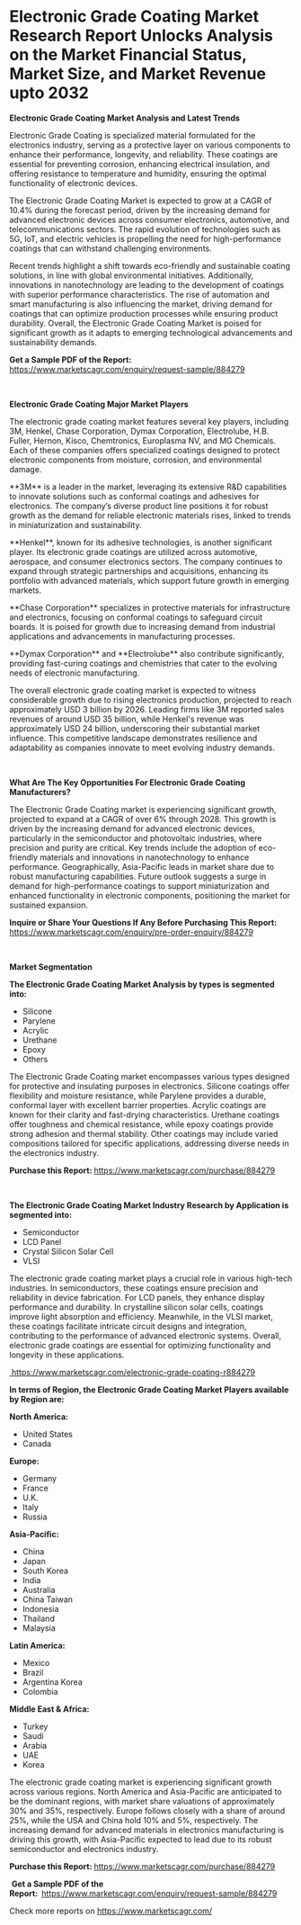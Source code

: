 <p><h1>Electronic Grade Coating Market Research Report Unlocks Analysis on the Market Financial Status, Market Size, and Market Revenue upto 2032</h1></p><p><strong>Electronic Grade Coating Market Analysis and Latest Trends</strong></p>
<p><p>Electronic Grade Coating is specialized material formulated for the electronics industry, serving as a protective layer on various components to enhance their performance, longevity, and reliability. These coatings are essential for preventing corrosion, enhancing electrical insulation, and offering resistance to temperature and humidity, ensuring the optimal functionality of electronic devices.</p><p>The Electronic Grade Coating Market is expected to grow at a CAGR of 10.4% during the forecast period, driven by the increasing demand for advanced electronic devices across consumer electronics, automotive, and telecommunications sectors. The rapid evolution of technologies such as 5G, IoT, and electric vehicles is propelling the need for high-performance coatings that can withstand challenging environments. </p><p>Recent trends highlight a shift towards eco-friendly and sustainable coating solutions, in line with global environmental initiatives. Additionally, innovations in nanotechnology are leading to the development of coatings with superior performance characteristics. The rise of automation and smart manufacturing is also influencing the market, driving demand for coatings that can optimize production processes while ensuring product durability. Overall, the Electronic Grade Coating Market is poised for significant growth as it adapts to emerging technological advancements and sustainability demands.</p></p>
<p><strong>Get a Sample PDF of the Report:&nbsp;</strong> <a href="https://www.marketscagr.com/enquiry/request-sample/884279?utm_campaign=2110&utm_medium=2&utm_source=Github&utm_content=ia&utm_term=02042025&utm_id=electronic-grade-coating">https://www.marketscagr.com/enquiry/request-sample/884279</a></p>
<p>&nbsp;</p>
<p><strong>Electronic Grade Coating Major Market Players</strong></p>
<p><p>The electronic grade coating market features several key players, including 3M, Henkel, Chase Corporation, Dymax Corporation, Electrolube, H.B. Fuller, Hernon, Kisco, Chemtronics, Europlasma NV, and MG Chemicals. Each of these companies offers specialized coatings designed to protect electronic components from moisture, corrosion, and environmental damage.</p><p>**3M** is a leader in the market, leveraging its extensive R&D capabilities to innovate solutions such as conformal coatings and adhesives for electronics. The company’s diverse product line positions it for robust growth as the demand for reliable electronic materials rises, linked to trends in miniaturization and sustainability.</p><p>**Henkel**, known for its adhesive technologies, is another significant player. Its electronic grade coatings are utilized across automotive, aerospace, and consumer electronics sectors. The company continues to expand through strategic partnerships and acquisitions, enhancing its portfolio with advanced materials, which support future growth in emerging markets.</p><p>**Chase Corporation** specializes in protective materials for infrastructure and electronics, focusing on conformal coatings to safeguard circuit boards. It is poised for growth due to increasing demand from industrial applications and advancements in manufacturing processes.</p><p>**Dymax Corporation** and **Electrolube** also contribute significantly, providing fast-curing coatings and chemistries that cater to the evolving needs of electronic manufacturing.</p><p>The overall electronic grade coating market is expected to witness considerable growth due to rising electronics production, projected to reach approximately USD 3 billion by 2026. Leading firms like 3M reported sales revenues of around USD 35 billion, while Henkel's revenue was approximately USD 24 billion, underscoring their substantial market influence. This competitive landscape demonstrates resilience and adaptability as companies innovate to meet evolving industry demands.</p></p>
<p>&nbsp;</p>
<p><strong>What Are The Key Opportunities For Electronic Grade Coating Manufacturers?</strong></p>
<p><p>The Electronic Grade Coating market is experiencing significant growth, projected to expand at a CAGR of over 6% through 2028. This growth is driven by the increasing demand for advanced electronic devices, particularly in the semiconductor and photovoltaic industries, where precision and purity are critical. Key trends include the adoption of eco-friendly materials and innovations in nanotechnology to enhance performance. Geographically, Asia-Pacific leads in market share due to robust manufacturing capabilities. Future outlook suggests a surge in demand for high-performance coatings to support miniaturization and enhanced functionality in electronic components, positioning the market for sustained expansion.</p></p>
<p><strong>Inquire or Share Your Questions If Any Before Purchasing This Report:</strong> <a href="https://www.marketscagr.com/enquiry/pre-order-enquiry/884279?utm_campaign=2110&utm_medium=2&utm_source=Github&utm_content=ia&utm_term=02042025&utm_id=electronic-grade-coating">https://www.marketscagr.com/enquiry/pre-order-enquiry/884279</a></p>
<p>&nbsp;</p>
<p><strong>Market Segmentation</strong></p>
<p><strong>The Electronic Grade Coating Market Analysis by types is segmented into:</strong></p>
<p><ul><li>Silicone</li><li>Parylene</li><li>Acrylic</li><li>Urethane</li><li>Epoxy</li><li>Others</li></ul></p>
<p><p>The Electronic Grade Coating market encompasses various types designed for protective and insulating purposes in electronics. Silicone coatings offer flexibility and moisture resistance, while Parylene provides a durable, conformal layer with excellent barrier properties. Acrylic coatings are known for their clarity and fast-drying characteristics. Urethane coatings offer toughness and chemical resistance, while epoxy coatings provide strong adhesion and thermal stability. Other coatings may include varied compositions tailored for specific applications, addressing diverse needs in the electronics industry.</p></p>
<p><strong>Purchase this Report:&nbsp;</strong><a href="https://www.marketscagr.com/purchase/884279?utm_campaign=2110&utm_medium=2&utm_source=Github&utm_content=ia&utm_term=02042025&utm_id=electronic-grade-coating">https://www.marketscagr.com/purchase/884279</a></p>
<p>&nbsp;</p>
<p><strong>The Electronic Grade Coating Market Industry Research by Application is segmented into:</strong></p>
<p><ul><li>Semiconductor</li><li>LCD Panel</li><li>Crystal Silicon Solar Cell</li><li>VLSI</li></ul></p>
<p><p>The electronic grade coating market plays a crucial role in various high-tech industries. In semiconductors, these coatings ensure precision and reliability in device fabrication. For LCD panels, they enhance display performance and durability. In crystalline silicon solar cells, coatings improve light absorption and efficiency. Meanwhile, in the VLSI market, these coatings facilitate intricate circuit designs and integration, contributing to the performance of advanced electronic systems. Overall, electronic grade coatings are essential for optimizing functionality and longevity in these applications.</p></p>
<p><a href="https://www.marketscagr.com/electronic-grade-coating-r884279?utm_campaign=2110&utm_medium=2&utm_source=Github&utm_content=ia&utm_term=02042025&utm_id=electronic-grade-coating">&nbsp;https://www.marketscagr.com/electronic-grade-coating-r884279</a></p>
<p><strong>In terms of Region, the Electronic Grade Coating Market Players available by Region are:</strong></p>
<p>
    <p> <strong> North America: </strong>
        <ul>
            <li>United States</li>
            <li>Canada</li>
        </ul>
        </p> 
    <p> <strong> Europe: </strong>
        <ul>
            <li>Germany</li>
            <li>France</li>
            <li>U.K.</li>
            <li>Italy</li>
            <li>Russia</li>
        </ul>
        </p> 
    <p> <strong> Asia-Pacific: </strong>
        <ul>
            <li>China</li>
            <li>Japan</li>
            <li>South Korea</li>
            <li>India</li>
            <li>Australia</li>
            <li>China Taiwan</li>
            <li>Indonesia</li>
            <li>Thailand</li>
            <li>Malaysia</li>
        </ul>
        </p> 
    <p> <strong> Latin America: </strong>
        <ul>
            <li>Mexico</li>
            <li>Brazil</li>
            <li>Argentina Korea</li>
            <li>Colombia</li>
        </ul>
        </p> 
    <p> <strong> Middle East & Africa: </strong>
        <ul>
            <li>Turkey</li>
            <li>Saudi</li>
            <li>Arabia</li>
            <li>UAE</li>
            <li>Korea</li>
        </ul>
    </p>
    </p>
<p><p>The electronic grade coating market is experiencing significant growth across various regions. North America and Asia-Pacific are anticipated to be the dominant regions, with market share valuations of approximately 30% and 35%, respectively. Europe follows closely with a share of around 25%, while the USA and China hold 10% and 5%, respectively. The increasing demand for advanced materials in electronics manufacturing is driving this growth, with Asia-Pacific expected to lead due to its robust semiconductor and electronics industry.</p></p>
<p><strong>Purchase this Report: </strong><a href="https://www.marketscagr.com/purchase/884279?utm_campaign=2110&utm_medium=2&utm_source=Github&utm_content=ia&utm_term=02042025&utm_id=electronic-grade-coating">https://www.marketscagr.com/purchase/884279</a></p>
<p>&nbsp;<strong>Get a Sample PDF of the Report:&nbsp;&nbsp;</strong><a href="https://www.marketscagr.com/enquiry/request-sample/884279?utm_campaign=2110&utm_medium=2&utm_source=Github&utm_content=ia&utm_term=02042025&utm_id=electronic-grade-coating">https://www.marketscagr.com/enquiry/request-sample/884279</a></p>
<p><strong></strong></p>
<p>Check more reports on <a href="https://www.marketscagr.com/?utm_campaign=2110&utm_medium=2&utm_source=Github&utm_content=ia&utm_term=02042025&utm_id=electronic-grade-coating">https://www.marketscagr.com/</a></p>